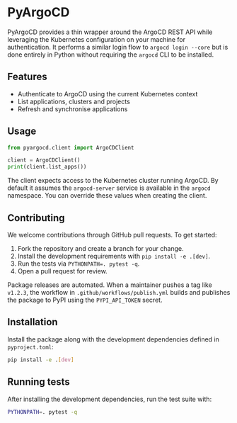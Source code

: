 # PyArgoCD

PyArgoCD provides a thin wrapper around the ArgoCD REST API while
leveraging the Kubernetes configuration on your machine for authentication.
It performs a similar login flow to `argocd login --core` but is done
entirely in Python without requiring the `argocd` CLI to be installed.

## Features

* Authenticate to ArgoCD using the current Kubernetes context
* List applications, clusters and projects
* Refresh and synchronise applications

## Usage

```python
from pyargocd.client import ArgoCDClient

client = ArgoCDClient()
print(client.list_apps())
```

The client expects access to the Kubernetes cluster running ArgoCD. By
default it assumes the `argocd-server` service is available in the
`argocd` namespace. You can override these values when creating the
client.

## Contributing

We welcome contributions through GitHub pull requests. To get started:

1. Fork the repository and create a branch for your change.
2. Install the development requirements with `pip install -e .[dev]`.
3. Run the tests via `PYTHONPATH=. pytest -q`.
4. Open a pull request for review.

Package releases are automated. When a maintainer pushes a tag like
`v1.2.3`, the workflow in `.github/workflows/publish.yml` builds and
publishes the package to PyPI using the `PYPI_API_TOKEN` secret.


## Installation

Install the package along with the development dependencies defined in
`pyproject.toml`:

```bash
pip install -e .[dev]
```

## Running tests

After installing the development dependencies, run the test suite with:

```bash
PYTHONPATH=. pytest -q
```